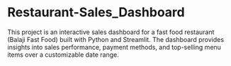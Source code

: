# Restaurant-Sales_Dashboard
This project is an interactive sales dashboard for a fast food restaurant (Balaji Fast Food) built with Python and Streamlit. The dashboard provides insights into sales performance, payment methods, and top-selling menu items over a customizable date range.
